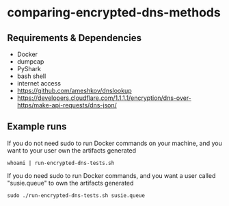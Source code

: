 # comparing-encrypted-dns-methods

## Requirements & Dependencies
* Docker
* dumpcap
* PyShark
* bash shell
* internet access
* https://github.com/ameshkov/dnslookup
* https://developers.cloudflare.com/1.1.1.1/encryption/dns-over-https/make-api-requests/dns-json/

## Example runs

If you do not need sudo to run Docker commands on your machine, and you want to your user own the artifacts generated 
```
whoami | run-encrypted-dns-tests.sh
```

If you do need sudo to run Docker commands, and you want a user called "susie.queue" to own the artifacts generated
```
sudo ./run-encrypted-dns-tests.sh susie.queue
```
